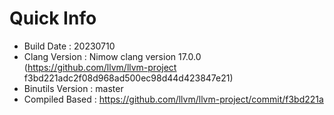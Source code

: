 # Quick Info
* Build Date : 20230710
* Clang Version : Nimow clang version 17.0.0 (https://github.com/llvm/llvm-project f3bd221adc2f08d968ad500ec98d44d423847e21)
* Binutils Version : master
* Compiled Based : https://github.com/llvm/llvm-project/commit/f3bd221a

